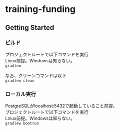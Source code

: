 # training-funding

## Getting Started

### ビルド

プロジェクトルートで以下コマンドを実行  
Linux前提。Windowsは知らない。  
`gradlew`

なお、クリーンコマンドは以下  
`gradlew clean`

### ローカル実行

PostgreSQLがlocalhost:5432で起動していること前提。  
プロジェクトルートで以下コマンドを実行  
Linux前提。Windowsは知らない。  
`gradlew bootrun`

